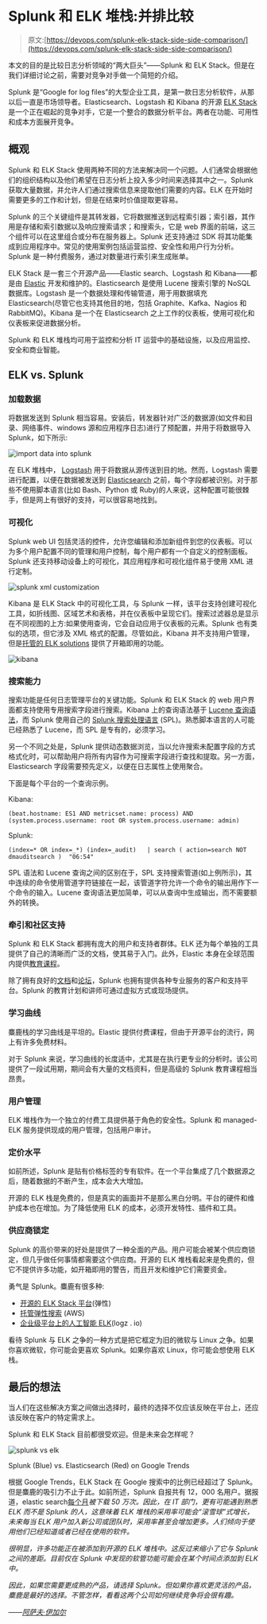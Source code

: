 # Splunk 和 ELK 堆栈:并排比较

> 原文:[https://devops.com/splunk-elk-stack-side-side-comparison/](https://devops.com/splunk-elk-stack-side-side-comparison/)

本文的目的是比较日志分析领域的“两大巨头”——Splunk 和 ELK Stack。但是在我们详细讨论之前，需要对竞争对手做一个简短的介绍。

Splunk 是“Google for log files”的大型企业工具，是第一款日志分析软件，从那以后一直是市场领导者。Elasticsearch、Logstash 和 Kibana 的开源 [ELK Stack](http://logz.io/learn/complete-guide-elk-stack/) 是一个正在崛起的竞争对手，它是一个整合的数据分析平台。两者在功能、可用性和成本方面展开竞争。

## 概观

Splunk 和 ELK Stack 使用两种不同的方法来解决同一个问题。人们通常会根据他们的组织结构以及他们希望在日志分析上投入多少时间来选择其中之一。Splunk 获取大量数据，并允许人们通过搜索信息来提取他们需要的内容。ELK 在开始时需要更多的工作和计划，但是在结束时价值提取更容易。

Splunk 的三个关键组件是其转发器，它将数据推送到远程索引器；索引器，其作用是存储和索引数据以及响应搜索请求；和搜索头，它是 web 界面的前端，这三个组件可以在这里组合或分布在服务器上。Splunk 还支持通过 SDK 将其功能集成到应用程序中。常见的使用案例包括运营监控、安全性和用户行为分析。Splunk 是一种付费服务，通过对数量进行索引来生成账单。

ELK Stack 是一套三个开源产品——Elastic search、Logstash 和 Kibana——都是由 [Elastic](https://www.elastic.co/) 开发和维护的。Elasticsearch 是使用 Lucene 搜索引擎的 NoSQL 数据库。Logstash 是一个数据处理和传输管道，用于用数据填充 Elasticsearch(尽管它也支持其他目的地，包括 Graphite、Kafka、Nagios 和 RabbitMQ)。Kibana 是一个在 Elasticsearch 之上工作的仪表板，使用可视化和仪表板来促进数据分析。

Splunk 和 ELK 堆栈均可用于监控和分析 IT 运营中的基础设施，以及应用监控、安全和商业智能。

## ELK vs. Splunk

### **加载数据**

将数据发送到 Splunk 相当容易。安装后，转发器针对广泛的数据源(如文件和目录、网络事件、windows 源和应用程序日志)进行了预配置，并用于将数据导入 Splunk，如下所示:

![import data into splunk](../Images/c4fba5c951894021b9cc8278b11f0d23.png)

在 ELK 堆栈中， [Logstash](http://logz.io/blog/logstash-tutorial/) 用于将数据从源传送到目的地。然而，Logstash 需要进行配置，以便在数据被发送到 [Elasticsearch](http://logz.io/blog/elasticsearch-tutorial/) 之前，每个字段都被识别。对于那些不使用脚本语言(比如 Bash、Python 或 Ruby)的人来说，这种配置可能很棘手，但是网上有很好的支持，可以很容易地找到。

### **可视化**

Splunk web UI 包括灵活的控件，允许您编辑和添加新组件到您的仪表板。可以为多个用户配置不同的管理和用户控制，每个用户都有一个自定义的控制面板。Splunk 还支持移动设备上的可视化，其应用程序和可视化组件易于使用 XML 进行定制。

![splunk xml customization](../Images/9d8bcd79a837b5863902fb1af55a6cb2.png)

Kibana 是 ELK Stack 中的可视化工具，与 Splunk 一样，该平台支持创建可视化工具，如折线图、区域艺术和表格，并在仪表板中呈现它们。搜索过滤器总是显示在不同视图的上方:如果使用查询，它会自动应用于仪表板的元素。Splunk 也有类似的选项，但它涉及 XML 格式的配置。尽管如此，Kibana 并不支持用户管理，但是[托管的 ELK solutions](http://logz.io/product/) 提供了开箱即用的功能。

![kibana](../Images/4858784eecfaf5fa05286885367fe3d1.png)

### **搜索能力**

搜索功能是任何日志管理平台的关键功能。Splunk 和 ELK Stack 的 web 用户界面都支持使用专用搜索字段进行搜索。Kibana 上的查询语法基于 [Lucene 查询语法](https://lucene.apache.org/core/3_5_0/queryparsersyntax.html)，而 Splunk 使用自己的 [Splunk 搜索处理语言](https://www.splunk.com/en_us/resources/search-processing-language.html) (SPL)。熟悉脚本语言的人可能已经熟悉了 Lucene，而 SPL 是专有的，必须学习。

另一个不同之处是，Splunk 提供动态数据浏览，当以允许搜索未配置字段的方式格式化时，可以帮助用户将所有内容作为可搜索字段进行查找和提取。另一方面，Elasticsearch 字段需要预先定义，以便在日志属性上使用聚合。

下面是每个平台的一个查询示例。

Kibana:

```
(beat.hostname: ES1 AND metricset.name: process) AND (system.process.username: root OR system.process.username: admin)
```

Splunk:

```
(index=* OR index=_*) (index=_audit)   | search ( action=search NOT dmauditsearch )  "06:54"
```

SPL 语法和 Lucene 查询之间的区别在于，SPL 支持搜索管道(如上例所示)，其中连续的命令使用管道字符链接在一起，该管道字符允许一个命令的输出用作下一个命令的输入。Lucene 查询语法更加简单，可以从查询中生成输出，而不需要额外的转换。

### **牵引和社区支持**

Splunk 和 ELK Stack 都拥有庞大的用户和支持者群体。ELK 还为每个单独的工具提供了自己的清晰而广泛的文档，使其易于入门。此外，Elastic 本身在全球范围内提供[教育课程](https://www.elastic.co/training)。

除了拥有良好的[文档](https://www.elastic.co/guide/en/elasticsearch/reference/current/getting-started.html)和[论坛](https://discuss.elastic.co/)，Splunk 也拥有提供各种专业服务的客户和支持平台。Splunk 的教育计划和讲师可通过虚拟方式或现场提供。

### **学习曲线**

麋鹿栈的学习曲线是平坦的。Elastic 提供付费课程，但由于开源平台的流行，网上有许多免费材料。

对于 Splunk 来说，学习曲线的长度适中，尤其是在执行更专业的分析时。该公司提供了一段试用期，期间会有大量的文档资料，但是高级的 Splunk 教育课程相当昂贵。

### **用户管理**

ELK 堆栈作为一个独立的付费工具提供基于角色的安全性。Splunk 和 managed-ELK 服务提供现成的用户管理，包括用户审计。

### **定价水平**

如前所述，Splunk 是贴有价格标签的专有软件。在一个平台集成了几个数据源之后，随着数据的不断产生，成本会大大增加。

开源的 ELK 栈是免费的，但是真实的画面并不是那么黑白分明。平台的硬件和维护成本也在增加。为了降低使用 ELK 的成本，必须开发特性、插件和工具。

### **供应商锁定**

Splunk 的高价带来的好处是提供了一种全面的产品。用户可能会被某个供应商锁定，但几乎做任何事情都需要这个供应商。开源的 ELK 堆栈看起来是免费的，但它不提供许多功能，如开箱即用的警告，而且开发和维护它们需要资金。

勇气是 Splunk。麋鹿有很多种:

*   [开源的 ELK Stack 平台](https://www.elastic.co/webinars/introduction-elk-stack)(弹性)
*   [托管弹性搜索](https://aws.amazon.com/elasticsearch-service/) (AWS)
*   [企业级平台上的人工智能 ELK](https://logz.io/product/)(logz . io)

看待 Splunk 与 ELK 之争的一种方式是把它框定为旧的微软与 Linux 之争。如果你喜欢微软，你可能会更喜欢 Splunk。如果你喜欢 Linux，你可能会想使用 ELK 栈。

## 最后的想法

当人们在这些解决方案之间做出选择时，最终的选择不仅应该反映在平台上，还应该反映在客户的特定需求上。

Splunk 和 ELK Stack 目前都很受欢迎。但是未来会怎样呢？

![splunk vs elk](../Images/6004648287cb1aedaa38f1ac0ac67a23.png)

Splunk (Blue) vs. Elasticsearch (Red) on Google Trends

根据 Google Trends，ELK Stack 在 Google 搜索中的比例已经超过了 Splunk。但是麋鹿的吸引力不止于此。如前所述，Splunk 自报共有 12，000 名用户。据报道，elastic search[每个月](http://www.infoworld.com/article/2998136/is-open-source-overtaking-splunk.html)*被下载 50 万次。因此，在 IT 部门，更有可能遇到熟悉 ELK 而不是 Splunk 的人，这意味着 ELK 堆栈的采用率可能会“滚雪球”式增长，未来每当 ELK 用户加入新公司或团队时，采用率甚至会增加更多。人们倾向于使用他们已经知道或者已经在使用的软件。*

*很明显，许多功能正在被添加到开源的 ELK 堆栈中。这反过来缩小了它与 Splunk 之间的差距。目前仅在 Splunk 中发现的软管功能可能会在某个时间点添加到 ELK 中。*

*因此，如果您需要更成熟的产品，请选择 Splunk。但如果你喜欢更灵活的产品，麋鹿是最好的选择。不管怎样，看看这两个公司如何继续竞争将会很有趣。*

*——[阿萨夫·伊加尔](https://devops.com/author/ayigal/)*